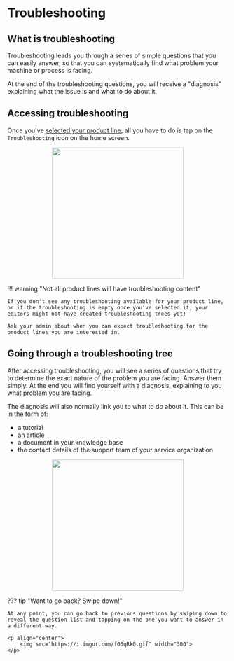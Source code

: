 # Troubleshooting

## What is troubleshooting
Troubleshooting leads you through a series of simple questions that you can easily answer, so that you can systematically find what problem your machine or process is facing. 

At the end of the troubleshooting questions, you will receive a "diagnosis" explaining what the issue is and what to do about it.

## Accessing troubleshooting
Once you've [selected your product line](../Getting%20Started/quick-start-guide-assistant.md), all you have to do is tap on the `Troubleshooting` icon on the home screen.

<p align="center">
    <img src="https://i.imgur.com/hxVNRNh.png" width="300">
</p>

!!! warning "Not all product lines will have troubleshooting content"

    If you don't see any troubleshooting available for your product line, or if the troubleshooting is empty once you've selected it, your editors might not have created troubleshooting trees yet!

    Ask your admin about when you can expect troubleshooting for the product lines you are interested in.

## Going through a troubleshooting tree

After accessing troubleshooting, you will see a series of questions that try to determine the exact nature of the problem you are facing. Answer them simply. At the end you will find yourself with a diagnosis, explaining to you what problem you are facing.

The diagnosis will also normally link you to what to do about it. This can be in the form of:

- a tutorial
- an article
- a document in your knowledge base
- the contact details of the support team of your service organization

<p align="center">
    <img src="https://i.imgur.com/lMmR6Az.gif" width="300">
</p>

??? tip "Want to go back? Swipe down!"

    At any point, you can go back to previous questions by swiping down to reveal the question list and tapping on the one you want to answer in a different way.

    <p align="center">
        <img src="https://i.imgur.com/f06qRk0.gif" width="300">
    </p>

